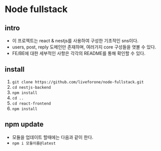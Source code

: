 # Node fullstack

## intro

- 이 프로젝트는 react & nestjs를 사용하여 구성한 기초적인 sns이다.
- users, post, reply 도메인만 존재하며, 여러가지 core 구성들을 엿볼 수 있다.
- FE/BE에 대한 세부적인 사항은 각각의 README를 통해 확인할 수 있다.

## install

1. `git clone https://github.com/liveforone/node-fullstack.git`
2. `cd nestjs-backend`
3. `npm install`
4. `cd ..`
5. `cd react-frontend`
6. `npm install`

## npm update

- 모듈을 업데이트 할때에는 다음과 같이 한다.
- `npm i 모듈이름@latest`
